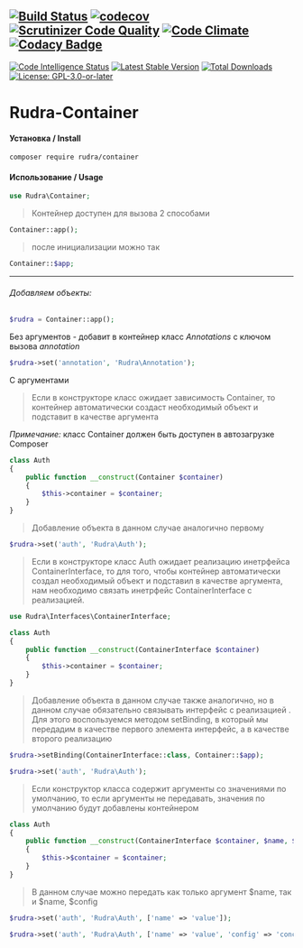 [![Build Status](https://travis-ci.org/Jagepard/Rudra-Container.svg?branch=master)](https://travis-ci.org/Jagepard/Rudra-Container)
[![codecov](https://codecov.io/gh/Jagepard/Rudra-Container/branch/master/graph/badge.svg)](https://codecov.io/gh/Jagepard/Rudra-Container)
[![Scrutinizer Code Quality](https://scrutinizer-ci.com/g/Jagepard/Rudra-Container/badges/quality-score.png?b=master)](https://scrutinizer-ci.com/g/Jagepard/Rudra-Container/?branch=master)
[![Code Climate](https://codeclimate.com/github/Jagepard/Rudra-Container/badges/gpa.svg)](https://codeclimate.com/github/Jagepard/Rudra-Container)
[![Codacy Badge](https://api.codacy.com/project/badge/Grade/c1e7d5fe3a4946459fc14e9a455dd878)](https://www.codacy.com/app/Jagepard/Rudra-Container?utm_source=github.com&amp;utm_medium=referral&amp;utm_content=Jagepard/Rudra-Container&amp;utm_campaign=Badge_Grade)
-----
[![Code Intelligence Status](https://scrutinizer-ci.com/g/Jagepard/Rudra-Container/badges/code-intelligence.svg?b=master)](https://scrutinizer-ci.com/code-intelligence)
[![Latest Stable Version](https://poser.pugx.org/rudra/container/v/stable)](https://packagist.org/packages/rudra/container)
[![Total Downloads](https://poser.pugx.org/rudra/container/downloads)](https://packagist.org/packages/rudra/container)
[![License: GPL-3.0-or-later](https://img.shields.io/badge/license-GPL--3.0--or--later-498e7f.svg)](https://www.gnu.org/licenses/gpl-3.0)

# Rudra-Container
#### Установка / Install
```composer require rudra/container```
#### Использование / Usage
```php
use Rudra\Container;
``` 
>Контейнер доступен для вызова 2 способами

```php
Container::app();
``` 
>после инициализации можно так
```php
Container::$app;
``` 
***    
###### Добавляем объекты:
```php
$rudra = Container::app();
``` 
Без аргументов - добавит в контейнер класс *Annotations* с ключом вызова *annotation*
```php
$rudra->set('annotation', 'Rudra\Annotation');
```

С аргументами
>Если в конструкторе класс ожидает зависимость Container, то контейнер автоматически создаст необходимый объект 
и подставит в качестве аргумента

*Примечание:* класс Container должен быть доступен в автозагрузке Composer

```php
class Auth
{
    public function __construct(Container $container)
    {
        $this->container = $container;
    }
}
```
>Добавление объекта в данном случае аналогично первому

```php
$rudra->set('auth', 'Rudra\Auth');
```
>Если в конструкторе класс Auth ожидает реализацию инетрфейса ContainerInterface, то для того, чтобы контейнер автоматически 
создал необходимый объект и подставил в качестве аргумента, нам необходимо связать инетрфейс ContainerInterface с реализацией.
```php
use Rudra\Interfaces\ContainerInterface;
```
```php
class Auth
{
    public function __construct(ContainerInterface $container)
    {
        $this->container = $container;
    }
}
```

>Добавление объекта в данном случае также аналогично, но в данном случае обязательно связывать интерфейс с реализацией
. Для этого воспользуемся методом setBinding, в который мы передадим в качестве первого элемента интерфейс, а в 
качестве второго реализацию
```php
$rudra->setBinding(ContainerInterface::class, Container::$app);
```
```php
$rudra->set('auth', 'Rudra\Auth');
```

>Если конструктор класса содержит аргументы со значениями по умолчанию, то если аргументы не передавать, значения 
по умолчанию будут добавлены контейнером

```php
class Auth
{
    public function __construct(ContainerInterface $container, $name, $config = 'something')
    {
        $this->$container = $container;
    }
}
```

>В данном случае можно передать как только аргумент $name, так и $name, $config

```php
$rudra->set('auth', 'Rudra\Auth', ['name' => 'value']);
```
```php
$rudra->set('auth', 'Rudra\Auth', ['name' => 'value', 'config' => 'concrete']);
```
